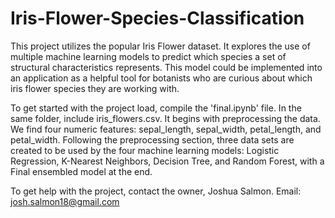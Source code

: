 # Iris-Flower-Species-Classification
This project utilizes the popular Iris Flower dataset. It explores the use of multiple machine learning models to predict which species a set of structural characteristics represents. This model could be implemented into an application as a helpful tool for botanists who are curious about which iris flower species they are working with. 

To get started with the project load, compile the 'final.ipynb' file. In the same folder, include iris_flowers.csv. It begins with preprocessing the data. We find four numeric features: sepal_length, sepal_width, petal_length, and petal_width. Following the preprocessing section, three data sets are created to be used by the four machine learning models: Logistic Regression, K-Nearest Neighbors, Decision Tree, and Random Forest, with a Final ensembled model at the end.

To get help with the project, contact the owner, Joshua Salmon.
Email: josh.salmon18@gmail.com 
